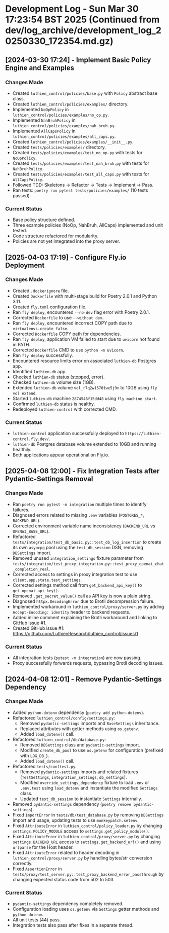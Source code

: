 # Development Log - Sun Mar 30 17:23:54 BST 2025 (Continued from dev/log_archive/development_log_20250330_172354.md.gz)

## [2024-03-30 17:24] - Implement Basic Policy Engine and Examples

### Changes Made
- Created `luthien_control/policies/base.py` with `Policy` abstract base class.
- Created `luthien_control/policies/examples/` directory.
- Implemented `NoOpPolicy` in `luthien_control/policies/examples/no_op.py`.
- Implemented `NahBruhPolicy` in `luthien_control/policies/examples/nah_bruh.py`.
- Implemented `AllCapsPolicy` in `luthien_control/policies/examples/all_caps.py`.
- Created `luthien_control/policies/examples/__init__.py`.
- Created `tests/policies/examples/` directory.
- Created `tests/policies/examples/test_no_op.py` with tests for `NoOpPolicy`.
- Created `tests/policies/examples/test_nah_bruh.py` with tests for `NahBruhPolicy`.
- Created `tests/policies/examples/test_all_caps.py` with tests for `AllCapsPolicy`.
- Followed TDD: Skeletons -> Refactor -> Tests -> Implement -> Pass.
- Ran tests: `poetry run pytest tests/policies/examples/` (10 tests passed).

### Current Status
- Base policy structure defined.
- Three example policies (NoOp, NahBruh, AllCaps) implemented and unit tested.
- Code structure refactored for modularity.
- Policies are not yet integrated into the proxy server.

## [2025-04-03 17:19] - Configure Fly.io Deployment

### Changes Made
- Created `.dockerignore` file.
- Created `Dockerfile` with multi-stage build for Poetry 2.0.1 and Python 3.11.
- Created `fly.toml` configuration file.
- Ran `fly deploy`, encountered `--no-dev` flag error with Poetry 2.0.1.
- Corrected `Dockerfile` to use `--without dev`.
- Ran `fly deploy`, encountered incorrect COPY path due to `virtualenvs.create false`.
- Corrected `Dockerfile` COPY path for dependencies.
- Ran `fly deploy`, application VM failed to start due to `uvicorn` not found in PATH.
- Corrected `Dockerfile` CMD to use `python -m uvicorn`.
- Ran `fly deploy` successfully.
- Encountered resource limits error on associated `luthien-db` Postgres app.
- Identified `luthien-db` app.
- Checked `luthien-db` status (stopped, error).
- Checked `luthien-db` volume size (1GB).
- Extended `luthien-db` volume `vol_r7q2w15701we5j9v` to 10GB using `fly vol extend`.
- Started `luthien-db` machine `2874546f15dd48` using `fly machine start`.
- Confirmed `luthien-db` status is healthy.
- Redeployed `luthien-control` with corrected CMD.

### Current Status
- `luthien-control` application successfully deployed to `https://luthien-control.fly.dev/`.
- `luthien-db` Postgres database volume extended to 10GB and running healthily.
- Both applications appear operational on Fly.io.

## [2025-04-08 12:00] - Fix Integration Tests after Pydantic-Settings Removal

### Changes Made
- Ran `poetry run pytest -m integration` multiple times to identify failures.
- Diagnosed errors related to missing `.env` variables (`POSTGRES_*`, `BACKEND_URL`).
- Corrected environment variable name inconsistency (`BACKEND_URL` vs `OPENAI_BASE_URL`).
- Refactored `tests/integration/test_db_basic.py::test_db_log_insertion` to create its own `asyncpg` pool using the `test_db_session` DSN, removing `DBSettings` import.
- Removed unused `integration_settings` fixture parameter from `tests/integration/test_proxy_integration.py::test_proxy_openai_chat_completion_real`.
- Corrected access to settings in proxy integration test to use `client.app.state.test_settings`.
- Corrected settings method call from `get_backend_api_key()` to `get_openai_api_key()`.
- Removed `.get_secret_value()` call as API key is now a plain string.
- Diagnosed `httpx.DecodingError` due to Brotli decompression failure.
- Implemented workaround in `luthien_control/proxy/server.py` by adding `Accept-Encoding: identity` header to backend requests.
- Added inline comment explaining the Brotli workaround and linking to GitHub issue #1.
- Created GitHub issue #1: https://github.com/LuthienResearch/luthien_control/issues/1

### Current Status
- All integration tests (`pytest -m integration`) are now passing.
- Proxy successfully forwards requests, bypassing Brotli decoding issues.

## [2024-04-08 12:01] - Remove Pydantic-Settings Dependency

### Changes Made
- Added `python-dotenv` dependency (`poetry add python-dotenv`).
- Refactored `luthien_control/config/settings.py`:
    - Removed `pydantic-settings` imports and `BaseSettings` inheritance.
    - Replaced attributes with getter methods using `os.getenv`.
    - Added `load_dotenv()` call.
- Refactored `luthien_control/db/database.py`:
    - Removed `DBSettings` class and `pydantic-settings` import.
    - Modified `create_db_pool` to use `os.getenv` for configuration (prefixed with `LOG_DB_`).
    - Added `load_dotenv()` call.
- Refactored `tests/conftest.py`:
    - Removed `pydantic-settings` imports and related fixtures (`TestSettings`, `integration_settings`, `db_settings`).
    - Modified `override_settings_dependency` fixture to load `.env` or `.env.test` using `load_dotenv` and instantiate the modified `Settings` class.
    - Updated `test_db_session` to instantiate `Settings` internally.
- Removed `pydantic-settings` dependency (`poetry remove pydantic-settings`).
- Fixed `ImportError` in `tests/db/test_database.py` by removing `DBSettings` import and usage, updating tests to use `monkeypatch.setenv`.
- Fixed `AttributeError` in `luthien_control/policy_loader.py` by changing `settings.POLICY_MODULE` access to `settings.get_policy_module()`.
- Fixed `AttributeError` in `luthien_control/proxy/server.py` by changing `settings.BACKEND_URL` access to `settings.get_backend_url()` and using `urlparse` for the Host header.
- Fixed `AttributeError` related to header decoding in `luthien_control/proxy/server.py` by handling bytes/str conversion correctly.
- Fixed `AssertionError` in `tests/proxy/test_server.py::test_proxy_backend_error_passthrough` by changing expected status code from 502 to 503.

### Current Status
- `pydantic-settings` dependency completely removed.
- Configuration loading uses `os.getenv` via `Settings` getter methods and `python-dotenv`.
- All unit tests (44) pass.
- Integration tests also pass after fixes in a separate thread.
